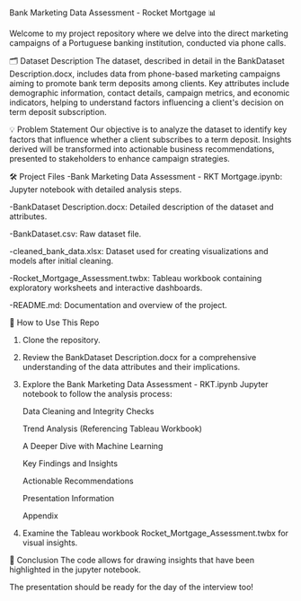 Bank Marketing Data Assessment - Rocket Mortgage 📊

Welcome to my project repository where we delve into the direct marketing campaigns of a Portuguese banking institution, conducted via phone calls.

🗂 Dataset Description
The dataset, described in detail in the BankDataset Description.docx, includes data from phone-based marketing campaigns aiming to promote bank term deposits among clients. Key attributes include demographic information, contact details, campaign metrics, and economic indicators, helping to understand factors influencing a client's decision on term deposit subscription.

💡 Problem Statement
Our objective is to analyze the dataset to identify key factors that influence whether a client subscribes to a term deposit. Insights derived will be transformed into actionable business recommendations, presented to stakeholders to enhance campaign strategies.

🛠 Project Files
-Bank Marketing Data Assessment - RKT Mortgage.ipynb: Jupyter notebook with detailed analysis steps.

-BankDataset Description.docx: Detailed description of the dataset and attributes.

-BankDataset.csv: Raw dataset file.

-cleaned_bank_data.xlsx: Dataset used for creating visualizations and models after initial cleaning.

-Rocket_Mortgage_Assessment.twbx: Tableau workbook containing exploratory worksheets and interactive dashboards.

-README.md: Documentation and overview of the project.

🚀 How to Use This Repo
1) Clone the repository.
2) Review the BankDataset Description.docx for a comprehensive understanding of the data attributes and their implications.
3) Explore the Bank Marketing Data Assessment - RKT.ipynb Jupyter notebook to follow the analysis process:
   
	Data Cleaning and Integrity Checks

	Trend Analysis (Referencing Tableau Workbook)

	A Deeper Dive with Machine Learning

	Key Findings and Insights

	Actionable Recommendations

	Presentation Information

	Appendix
5) Examine the Tableau workbook Rocket_Mortgage_Assessment.twbx for visual insights.

📜 Conclusion
The code allows for drawing insights that have been highlighted in the jupyter notebook.

The presentation should be ready for the day of the interview too!






